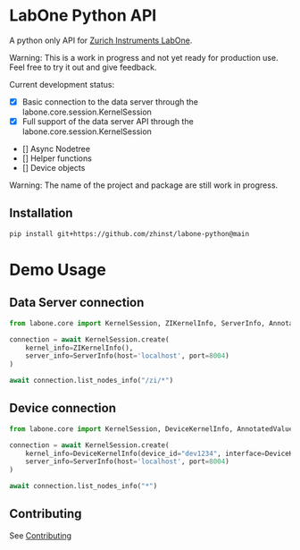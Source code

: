 # LabOne Python API

A python only API for [Zurich Instruments LabOne](https://www.zhinst.com/labone).

Warning:
    This is a work in progress and not yet ready for production use. Feel free
    to try it out and give feedback.

Current development status:

* [x] Basic connection to the data server through the labone.core.session.KernelSession
* [x] Full support of the data server API through the labone.core.session.KernelSession
* [] Async Nodetree 
* [] Helper functions
* [] Device objects


Warning:
    The name of the project and package are still work in progress.

## Installation

```bash
pip install git+https://github.com/zhinst/labone-python@main
```

# Demo Usage

## Data Server connection

```python
from labone.core import KernelSession, ZIKernelInfo, ServerInfo, AnnotatedValue

connection = await KernelSession.create(
    kernel_info=ZIKernelInfo(),
    server_info=ServerInfo(host='localhost', port=8004)
)

await connection.list_nodes_info("/zi/*")
```

## Device connection

```python
from labone.core import KernelSession, DeviceKernelInfo, AnnotatedValue

connection = await KernelSession.create(
    kernel_info=DeviceKernelInfo(device_id="dev1234", interface=DeviceKernelInfo.GbE),
    server_info=ServerInfo(host='localhost', port=8004)
)

await connection.list_nodes_info("*")
```

## Contributing

See [Contributing](CONTRIBUTING.md)
